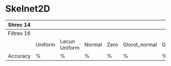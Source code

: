 # Skelnet2D
 
| Shrec 14   |         |               |        |      |               |                |           |            |
|------------|---------|---------------|--------|------|---------------|----------------|-----------|------------|
| Filtres 16 |         |               |        |      |               |                |           |            |
|            | Uniform | Lecun Uniform | Normal | Zero | Glorot_normal | Glorot_uniform | He_normal | he_uniform |
| Accuracy   | %       | %             | %      | %    | %             | %              | %         | %          |
